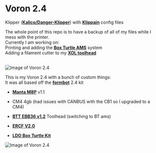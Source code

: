 # Voron 2.4
Klipper (**[Kalico/Danger-Klipper](https://github.com/KalicoCrew/kalico)**) with **[Klippain](https://github.com/Frix-x/klippain)** config files<br />

The whole point of this repo is to have a backup of all of my files while I mess with the printer.<br />
Currently I am working on:<br />
Printing and adding the **[Box Turtle AMS](https://github.com/ArmoredTurtle/BoxTurtle)** system<br />
Adding a filament cutter to my **[XOL toolhead](https://github.com/Armchair-Heavy-Industries/Xol-Toolhead)**<br /><br />

![Image of Voron 2.4](pictures/IMG_1686.jpg)

This is my Voron 2.4 with a bunch of custom things:<br />
It was all based off the **[formbot](https://www.formbot3d.com/products/voron-24-r2-pro-corexy-3d-printer-kit-with-m8p-cb1-board-and-canbus-wiring-system?VariantsId=10457)** 2.4 kit<br />
- **[Manta M8P](https://github.com/bigtreetech/Manta-M8P)** v1.1
- CM4 4gb (had issues with CANBUS with the CB1 so I upgraded to a CM4)
- **[BTT EBB36 v1.2](https://github.com/bigtreetech/EBB)** Toolhead (switching to BT ams)
- **[ERCF V2.0](https://github.com/Enraged-Rabbit-Community/ERCF_v2)**

- **[LDO Box Turtle Kit](https://www.fabreeko.com/products/box-turtle?variant=46305056096511)**

![Image of Voron 2.4](pictures/IMG_1685.jpg)
